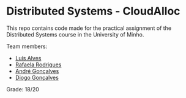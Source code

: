 # Distributed Systems - CloudAlloc
This repo contains code made for the practical assignment of the Distributed Systems course in the University of Minho.

Team members:
* [Luís Alves](https://github.com/alves-luis)
* [Rafaela Rodrigues](https://github.com/rafaelacrr)
* [André Gonçalves](https://github.com/andregclvs)
* [Diogo Gonçalves](https://github.com/Recksun)

Grade: 18/20
